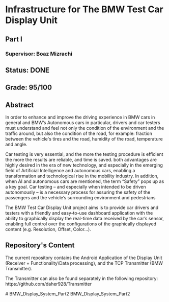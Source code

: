 <html>
<body>
<h1>Infrastructure for The BMW Test Car Display Unit</h1>
<h2>Part I</h2>

<h3>Supervisor: Boaz Mizrachi</h3>

<h2>Status: DONE</h2>
<h2>Grade: 95/100</h2>
<h2>Abstract</h2>

<p>In order to enhance and improve the driving experience in BMW cars in general and BMW’s Autonomous cars in particular, drivers and car testers must understand and feel not only the condition of the environment and the traffic around, but also the condition of the road, for example: fraction between the vehicle's tires and the road, humidity of the road, temperature and angle.</p>

<p>Car testing is very essential, and the more the testing procedure is efficient the more the results are reliable, and time is saved. both advantages are highly desired in the era of new technology, and especially in the emerging field of Artificial Intelligence and autonomous cars, enabling a transformation and technological rise in the mobility industry. In addition, when AI and autonomous cars are mentioned, the term “Safety” pops up as a key goal. Car testing – and especially when intended to be driven autonomously – is a necessary process for assuring the safety of the passengers and the vehicle’s surrounding environment and pedestrians
</p>

<p>The BMW Test Car Display Unit project aims is to provide car drivers and testers with a friendly and easy-to-use dashboard application with the ability to graphically display the real-time data received by the car’s sensor, enabling full control over the configurations of the graphically displayed content (e.g. Resolution, Offset, Color...).</p>

</body>

<h2>Repository's Content</h2>

<p>
The current repository contains the Android Application of the Display Unit (Receiver + Functionality\Data processing), and the TCP Transmitter (BMW Transmitter).
</p>
<p>The Transmitter can also be found separately in the following repository: https://github.com/daher928/Transmitter
</p>

</html>
# BMW_Display_System_Part2
BMW_Display_System_Part2
